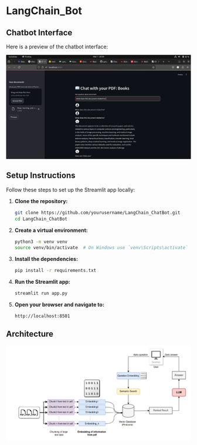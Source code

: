 # LangChain_Bot
## Chatbot Interface

Here is a preview of the chatbot interface:

![Chatbot Interface](Resources/image.png)
## Setup Instructions

Follow these steps to set up the Streamlit app locally:

1. **Clone the repository:**
    ```bash
    git clone https://github.com/yourusername/LangChain_ChatBot.git
    cd LangChain_ChatBot
    ```

2. **Create a virtual environment:**
    ```bash
    python3 -m venv venv
    source venv/bin/activate  # On Windows use `venv\Scripts\activate`
    ```

3. **Install the dependencies:**
    ```bash
    pip install -r requirements.txt
    ```

4. **Run the Streamlit app:**
    ```bash
    streamlit run app.py
    ```

5. **Open your browser and navigate to:**
    ```
    http://localhost:8501
    ```
## Architecture

![Architecture Diagram](Resources/architecture.png)